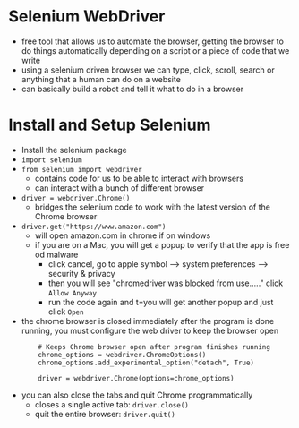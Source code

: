 # Selenium WebDriver
- free tool that allows us to automate the browser, getting the browser to do things automatically depending on a script or a piece of code that we write
- using a selenium driven browser we can type, click, scroll, search or anything that a human can do on a website
- can basically build a robot and tell it what to do in a browser

# Install and Setup Selenium
- Install the selenium package
- `import selenium`
- `from selenium import webdriver`
    - contains code for us to be able to interact with browsers
    - can interact with a bunch of different browser
- `driver = webdriver.Chrome()`
    - bridges the selenium code to work with the latest version of the Chrome browser
- `driver.get("https://www.amazon.com")`
    - will open amazon.com in chrome if on windows
    - if you are on a Mac, you will get a popup to verify that the app is free od malware
        - click cancel, go to apple symbol --> system preferences --> security & privacy 
        - then you will see "chromedriver was blocked from use....." click `Allow Anyway`
        - run the code again and t=you will get another popup and just click `Open`
- the chrome browser is closed immediately after the program is done running, you must configure the web driver to keep the browser open 
    ```
        # Keeps Chrome browser open after program finishes running
        chrome_options = webdriver.ChromeOptions()
        chrome_options.add_experimental_option("detach", True)

        driver = webdriver.Chrome(options=chrome_options)
    ```
- you can also close the tabs and quit Chrome programmatically
    - closes a single active tab: `driver.close()`
    - quit the entire browser: `driver.quit()`